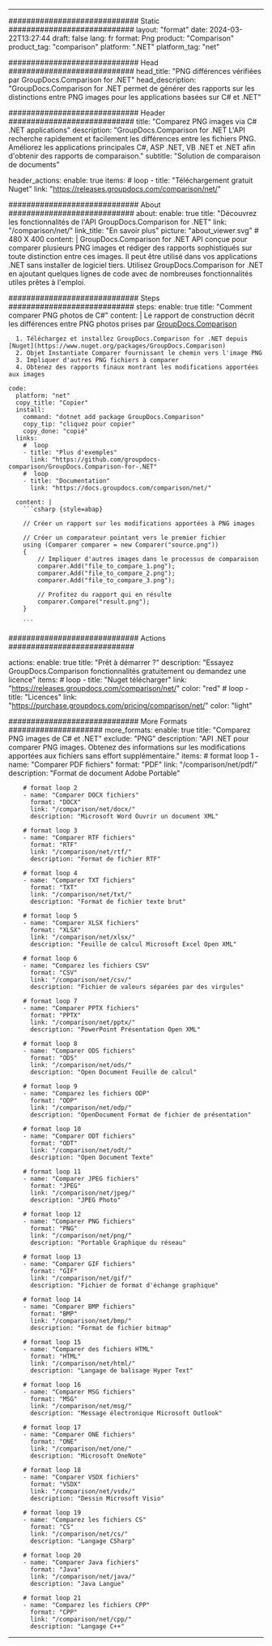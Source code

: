 
---
############################# Static ############################
layout: "format"
date:  2024-03-22T13:27:44
draft: false
lang: fr
format: Png
product: "Comparison"
product_tag: "comparison"
platform: ".NET"
platform_tag: "net"

############################# Head ############################
head_title: "PNG différences vérifiées par GroupDocs.Comparison for .NET"
head_description: "GroupDocs.Comparison for .NET permet de générer des rapports sur les distinctions entre PNG images pour les applications basées sur C# et .NET"

############################# Header ############################
title: "Comparez PNG images via C# .NET applications" 
description: "GroupDocs.Comparison for .NET L'API recherche rapidement et facilement les différences entre les fichiers PNG. Améliorez les applications principales C#, ASP .NET, VB .NET et .NET afin d'obtenir des rapports de comparaison."
subtitle: "Solution de comparaison de documents" 

header_actions:
  enable: true
  items:
    #  loop
    - title: "Téléchargement gratuit Nuget"
      link: "https://releases.groupdocs.com/comparison/net/"
      
############################# About ############################
about:
    enable: true
    title: "Découvrez les fonctionnalités de l'API GroupDocs.Comparison for .NET"
    link: "/comparison/net/"
    link_title: "En savoir plus"
    picture: "about_viewer.svg" # 480 X 400
    content: |
       GroupDocs.Comparison for .NET API conçue pour comparer plusieurs PNG images et rédiger des rapports sophistiqués sur toute distinction entre ces images. Il peut être utilisé dans vos applications .NET sans installer de logiciel tiers. Utilisez GroupDocs.Comparison for .NET en ajoutant quelques lignes de code avec de nombreuses fonctionnalités utiles prêtes à l'emploi.

############################# Steps ############################
steps:
    enable: true
    title: "Comment comparer PNG photos de C#"
    content: |
      Le rapport de construction décrit les différences entre PNG photos prises par [GroupDocs.Comparison](https://products.groupdocs.com/comparison/net/)
      
      1. Téléchargez et installez GroupDocs.Comparison for .NET depuis [Nuget](https://www.nuget.org/packages/GroupDocs.Comparison)
      2. Objet Instantiate Comparer fournissant le chemin vers l'image PNG
      3. Impliquer d'autres PNG fichiers à comparer
      4. Obtenez des rapports finaux montrant les modifications apportées aux images
   
    code:
      platform: "net"
      copy_title: "Copier"
      install:
        command: "dotnet add package GroupDocs.Comparison"
        copy_tip: "cliquez pour copier"
        copy_done: "copié"
      links:
        #  loop
        - title: "Plus d'exemples"
          link: "https://github.com/groupdocs-comparison/GroupDocs.Comparison-for-.NET"
        #  loop
        - title: "Documentation"
          link: "https://docs.groupdocs.com/comparison/net/"
          
      content: |
        ```csharp {style=abap}

        // Créer un rapport sur les modifications apportées à PNG images

        // Créer un comparateur pointant vers le premier fichier
        using (Comparer comparer = new Comparer("source.png"))
        {
            // Impliquer d'autres images dans le processus de comparaison
        	comparer.Add("file_to_compare_1.png");
            comparer.Add("file_to_compare_2.png");
            comparer.Add("file_to_compare_3.png");

            // Profitez du rapport qui en résulte
            comparer.Compare("result.png"); 
        }
        
        ```            

############################# Actions ############################

actions:
  enable: true
  title: "Prêt à démarrer ?"
  description: "Essayez GroupDocs.Comparison fonctionnalités gratuitement ou demandez une licence"
  items:
    #  loop
    - title: "Nuget télécharger"
      link: "https://releases.groupdocs.com/comparison/net/"
      color: "red"
        #  loop
    - title: "Licences"
      link: "https://purchase.groupdocs.com/pricing/comparison/net/"
      color: "light"


############################# More Formats #####################
more_formats:
    enable: true
    title: "Comparez PNG images de C# et .NET"
    exclude: "PNG"
    description: "API .NET pour comparer PNG images. Obtenez des informations sur les modifications apportées aux fichiers sans effort supplémentaire."
    items: 
        # format loop 1
        - name: "Comparer PDF fichiers"
          format: "PDF"
          link: "/comparison/net/pdf/"
          description: "Format de document Adobe Portable"

        # format loop 2
        - name: "Comparer DOCX fichiers"
          format: "DOCX"
          link: "/comparison/net/docx/"
          description: "Microsoft Word Ouvrir un document XML"

        # format loop 3
        - name: "Comparer RTF fichiers"
          format: "RTF"
          link: "/comparison/net/rtf/"
          description: "Format de fichier RTF"

        # format loop 4
        - name: "Comparer TXT fichiers"
          format: "TXT"
          link: "/comparison/net/txt/"
          description: "Format de fichier texte brut"

        # format loop 5
        - name: "Comparer XLSX fichiers"
          format: "XLSX"
          link: "/comparison/net/xlsx/"
          description: "Feuille de calcul Microsoft Excel Open XML"

        # format loop 6
        - name: "Comparez les fichiers CSV"
          format: "CSV"
          link: "/comparison/net/csv/"
          description: "Fichier de valeurs séparées par des virgules"

        # format loop 7
        - name: "Comparer PPTX fichiers"
          format: "PPTX"
          link: "/comparison/net/pptx/"
          description: "PowerPoint Présentation Open XML"

        # format loop 8
        - name: "Comparer ODS fichiers"
          format: "ODS"
          link: "/comparison/net/ods/"
          description: "Open Document Feuille de calcul"

        # format loop 9
        - name: "Comparez les fichiers ODP"
          format: "ODP"
          link: "/comparison/net/odp/"
          description: "OpenDocument Format de fichier de présentation"

        # format loop 10
        - name: "Comparer ODT fichiers"
          format: "ODT"
          link: "/comparison/net/odt/"
          description: "Open Document Texte"

        # format loop 11
        - name: "Comparer JPEG fichiers"
          format: "JPEG"
          link: "/comparison/net/jpeg/"
          description: "JPEG Photo"

        # format loop 12
        - name: "Comparer PNG fichiers"
          format: "PNG"
          link: "/comparison/net/png/"
          description: "Portable Graphique du réseau"

        # format loop 13
        - name: "Comparer GIF fichiers"
          format: "GIF"
          link: "/comparison/net/gif/"
          description: "Fichier de format d'échange graphique"

        # format loop 14
        - name: "Comparer BMP fichiers"
          format: "BMP"
          link: "/comparison/net/bmp/"
          description: "Format de fichier bitmap"

        # format loop 15
        - name: "Comparer des fichiers HTML"
          format: "HTML"
          link: "/comparison/net/html/"
          description: "Langage de balisage Hyper Text"

        # format loop 16
        - name: "Comparer MSG fichiers"
          format: "MSG"
          link: "/comparison/net/msg/"
          description: "Message électronique Microsoft Outlook"

        # format loop 17
        - name: "Comparer ONE fichiers"
          format: "ONE"
          link: "/comparison/net/one/"
          description: "Microsoft OneNote"

        # format loop 18
        - name: "Comparer VSDX fichiers"
          format: "VSDX"
          link: "/comparison/net/vsdx/"
          description: "Dessin Microsoft Visio"

        # format loop 19
        - name: "Comparez les fichiers CS"
          format: "CS"
          link: "/comparison/net/cs/"
          description: "Langage CSharp"

        # format loop 20
        - name: "Comparer Java fichiers"
          format: "Java"
          link: "/comparison/net/java/"
          description: "Java Langue"
          
        # format loop 21
        - name: "Comparez les fichiers CPP"
          format: "CPP"
          link: "/comparison/net/cpp/"
          description: "Langage C++"
---